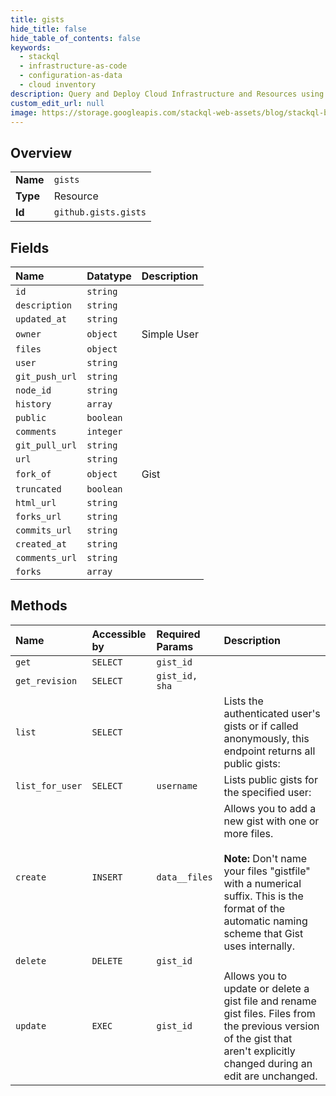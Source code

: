 ```yaml
---
title: gists
hide_title: false
hide_table_of_contents: false
keywords:
  - stackql
  - infrastructure-as-code
  - configuration-as-data
  - cloud inventory
description: Query and Deploy Cloud Infrastructure and Resources using SQL
custom_edit_url: null
image: https://storage.googleapis.com/stackql-web-assets/blog/stackql-blog-post-featured-image.png
---
```

  
    

## Overview
<table><tbody>
<tr><td><b>Name</b></td><td><code>gists</code></td></tr>
<tr><td><b>Type</b></td><td>Resource</td></tr>
<tr><td><b>Id</b></td><td><code>github.gists.gists</code></td></tr>
</tbody></table>

## Fields
| Name | Datatype | Description |
|:-----|:---------|:------------|
| `id` | `string` |  |
| `description` | `string` |  |
| `updated_at` | `string` |  |
| `owner` | `object` | Simple User |
| `files` | `object` |  |
| `user` | `string` |  |
| `git_push_url` | `string` |  |
| `node_id` | `string` |  |
| `history` | `array` |  |
| `public` | `boolean` |  |
| `comments` | `integer` |  |
| `git_pull_url` | `string` |  |
| `url` | `string` |  |
| `fork_of` | `object` | Gist |
| `truncated` | `boolean` |  |
| `html_url` | `string` |  |
| `forks_url` | `string` |  |
| `commits_url` | `string` |  |
| `created_at` | `string` |  |
| `comments_url` | `string` |  |
| `forks` | `array` |  |
## Methods
| Name | Accessible by | Required Params | Description |
|:-----|:--------------|:----------------|:------------|
| `get` | `SELECT` | `gist_id` |  |
| `get_revision` | `SELECT` | `gist_id, sha` |  |
| `list` | `SELECT` |  | Lists the authenticated user's gists or if called anonymously, this endpoint returns all public gists: |
| `list_for_user` | `SELECT` | `username` | Lists public gists for the specified user: |
| `create` | `INSERT` | `data__files` | Allows you to add a new gist with one or more files.<br /><br />**Note:** Don't name your files "gistfile" with a numerical suffix. This is the format of the automatic naming scheme that Gist uses internally. |
| `delete` | `DELETE` | `gist_id` |  |
| `update` | `EXEC` | `gist_id` | Allows you to update or delete a gist file and rename gist files. Files from the previous version of the gist that aren't explicitly changed during an edit are unchanged. |
